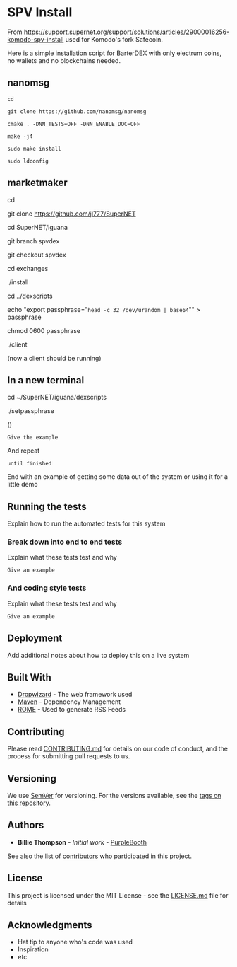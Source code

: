 # SPV Install

From https://support.supernet.org/support/solutions/articles/29000016256-komodo-spv-install used for Komodo's fork Safecoin.

Here is a simple installation script for BarterDEX with only electrum coins, no wallets and no blockchains needed.

## nanomsg


```
cd

git clone https://github.com/nanomsg/nanomsg

cmake . -DNN_TESTS=OFF -DNN_ENABLE_DOC=OFF

make -j4

sudo make install

sudo ldconfig

```



## marketmaker

cd

git clone https://github.com/jl777/SuperNET

cd SuperNET/iguana

git branch spvdex

git checkout spvdex

cd exchanges

./install

cd ../dexscripts

echo "export passphrase=\"`head -c 32 /dev/urandom | base64`\"" > passphrase

chmod 0600 passphrase

./client 

(now a client should be running)

## In a new terminal

cd ~/SuperNET/iguana/dexscripts

./setpassphrase

()

```
Give the example
```

And repeat

```
until finished
```

End with an example of getting some data out of the system or using it for a little demo

## Running the tests

Explain how to run the automated tests for this system

### Break down into end to end tests

Explain what these tests test and why

```
Give an example
```

### And coding style tests

Explain what these tests test and why

```
Give an example
```

## Deployment

Add additional notes about how to deploy this on a live system

## Built With

* [Dropwizard](http://www.dropwizard.io/1.0.2/docs/) - The web framework used
* [Maven](https://maven.apache.org/) - Dependency Management
* [ROME](https://rometools.github.io/rome/) - Used to generate RSS Feeds

## Contributing

Please read [CONTRIBUTING.md](https://gist.github.com/PurpleBooth/b24679402957c63ec426) for details on our code of conduct, and the process for submitting pull requests to us.

## Versioning

We use [SemVer](http://semver.org/) for versioning. For the versions available, see the [tags on this repository](https://github.com/your/project/tags). 

## Authors

* **Billie Thompson** - *Initial work* - [PurpleBooth](https://github.com/PurpleBooth)

See also the list of [contributors](https://github.com/your/project/contributors) who participated in this project.

## License

This project is licensed under the MIT License - see the [LICENSE.md](LICENSE.md) file for details

## Acknowledgments

* Hat tip to anyone who's code was used
* Inspiration
* etc

